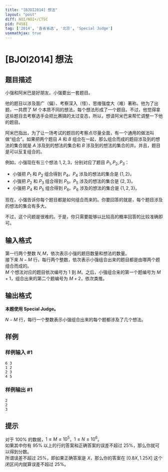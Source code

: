```yaml
---
title: "[BJOI2014] 想法"
layout: "post"
diff: NOI/NOI+/CTSC
pid: P4581
tag: ['2014', '各省省选', '北京', 'Special Judge']
usemathjax: true
---
```


# [BJOI2014] 想法
## 题目描述

小强和阿米巴是好朋友。小强要出一套题目。

他的题目以涉及面广（偏）、考察深入（怪）、思维强度大（难）著称。他为了出题，一共攒了 $M$ 个本质不同的想法，每个想法形成了一个题目。不过，他觉得拿这些题目去考察选手会把比赛搞的太过变态，所以，想请阿米巴来帮忙调整一下他的题目。

阿米巴指出，为了让一场考试的题目的考察点尽量全面，有一个通用的做法叫做“组合”。如果把两个题目 $A$ 和 $B$ 组合在一起，那么组合而成的题目涉及到的想法的集合就是 $A$ 涉及到的想法的集合和 $B$ 涉及到的想法的集合的并。并且，题目是可以反复组合的。

例如，小强现在有三个想法 $1,2,3$，分别对应了题目 $P_1,P_2,P_3$：

- 小强把 $P_1$ 和 $P_2$ 组合得到 $P_4$。$P_4$ 涉及的想法的集合是 $\{1,2\}$。
- 小强把 $P_2$ 和 $P_3$ 组合得到 $P_5$。$P_5$ 涉及的想法的集合是 $\{2,3\}$。
- 小强把 $P_4$ 和 $P_5$ 组合得到 $P_6$。$P_6$ 涉及的想法的集合是 $\{1,2,3\}$。

现在，小强告诉你每个题目都是如何组合而来的。你要回答的就是，每个题目涉及的想法的集合有多大。

不过，这个问题是很难的。于是，你只需要能够以比较高的概率回答的比较准确即可。
## 输入格式


第一行两个整数 $N,M$，依次表示小强的题目数量和想法的数量。   
接下来 $N-M$ 行，每行两个整数，依次表示小强组合出来的题目都是由哪两个题组合而成的。   
$M$ 个想法对应的题目依次编号为 $1$ 到 $M$。之后，小强组合来的第一个题编号为 $M+1$，组合出来的第二个题编号为 $M+2$，依次类推。

## 输出格式

**本题使用 Special Judge。**  

$N-M$ 行，每行一个整数表示小强组合出来的每个题都涉及了几个想法。

## 样例

### 样例输入 #1
```
6 3
1 2
2 3
4 5
```
### 样例输出 #1
```
2
2
3
```
## 提示

对于 $100\%$ 的数据，$1 \le M \le 10^5$，$1 \le N \le 10^6$。   
如果其中你有 $95\%$ 以上的行的答案和正确答案的误差不超过 $25\%$，那么你就可以得到分数。   
所谓误差不超过 $25\%$，即如果正确答案是 $X$，那么你的答案在 $[0.8X,1.25X]$ 这个闭区间内就算误差不超过 $25\%$。
